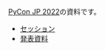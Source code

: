 [PyCon JP 2022](https://2022.pycon.jp/)の資料です。

* [セッション](https://2022.pycon.jp/timetable?id=ZJB8DS)
* [発表資料](https://docs.google.com/presentation/d/19b0jIIj2-KmwXf49eWM2dgzZPeSuxABDyib_lpyTCxU/edit?usp=sharing)

